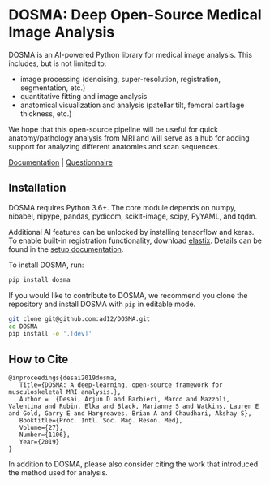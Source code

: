 # DOSMA: Deep Open-Source Medical Image Analysis

DOSMA is an AI-powered Python library for medical image analysis. This includes, but is not limited to:
- image processing (denoising, super-resolution, registration, segmentation, etc.)
- quantitative fitting and image analysis
- anatomical visualization and analysis (patellar tilt, femoral cartilage thickness, etc.)

We hope that this open-source pipeline will be useful for quick anatomy/pathology analysis from MRI and will serve as a hub for adding support for analyzing different anatomies and scan sequences.

[Documentation](https://ad12.github.io/DOSMA) | [Questionnaire](https://forms.gle/sprthTC2swyt8dDb6)

## Installation
DOSMA requires Python 3.6+. The core module depends on numpy, nibabel, nipype,
pandas, pydicom, scikit-image, scipy, PyYAML, and tqdm.

Additional AI features can be unlocked by installing tensorflow and keras. To
enable built-in registration functionality, download [elastix](https://elastix.lumc.nl/download.php).
Details can be found in the [setup documentation](https://ad12.github.io/DOSMA/build/html/general/installation.html#setup).

To install DOSMA, run:

```bash
pip install dosma
```

If you would like to contribute to DOSMA, we recommend you clone the repository and
install DOSMA with `pip` in editable mode.

```bash
git clone git@github.com:ad12/DOSMA.git
cd DOSMA
pip install -e '.[dev]'
```

## How to Cite
```
@inproceedings{desai2019dosma,
   Title={DOSMA: A deep-learning, open-source framework for musculoskeletal MRI analysis.},
   Author =  {Desai, Arjun D and Barbieri, Marco and Mazzoli, Valentina and Rubin, Elka and Black, Marianne S and Watkins, Lauren E and Gold, Garry E and Hargreaves, Brian A and Chaudhari, Akshay S},
   Booktitle={Proc. Intl. Soc. Mag. Reson. Med},
   Volume={27},
   Number={1106},
   Year={2019}
}
```

In addition to DOSMA, please also consider citing the work that introduced the method used for analysis.
